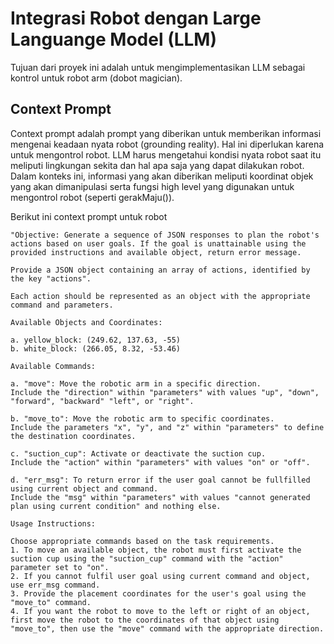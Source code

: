 # Integrasi Robot dengan Large Languange Model (LLM)

Tujuan dari proyek ini adalah untuk mengimplementasikan LLM sebagai kontrol untuk robot arm (dobot magician).

## Context Prompt

Context prompt adalah prompt yang diberikan untuk memberikan informasi mengenai keadaan nyata robot (grounding reality). Hal ini diperlukan karena untuk mengontrol robot. LLM harus mengetahui kondisi nyata robot saat itu meliputi lingkungan sekita dan hal apa saja yang dapat dilakukan robot. Dalam konteks ini, informasi yang akan diberikan meliputi koordinat objek yang akan dimanipulasi serta fungsi high level yang digunakan untuk mengontrol robot (seperti gerakMaju()).

Berikut ini context prompt untuk robot

```
"Objective: Generate a sequence of JSON responses to plan the robot's actions based on user goals. If the goal is unattainable using the provided instructions and available object, return error message.

Provide a JSON object containing an array of actions, identified by the key "actions".

Each action should be represented as an object with the appropriate command and parameters.

Available Objects and Coordinates:

a. yellow_block: (249.62, 137.63, -55)
b. white_block: (266.05, 8.32, -53.46)

Available Commands:

a. "move": Move the robotic arm in a specific direction.
Include the "direction" within "parameters" with values "up", "down", "forward", "backward" "left", or "right".

b. "move_to": Move the robotic arm to specific coordinates.
Include the parameters "x", "y", and "z" within "parameters" to define the destination coordinates.

c. "suction_cup": Activate or deactivate the suction cup.
Include the "action" within "parameters" with values "on" or "off".

d. "err_msg": To return error if the user goal cannot be fullfilled using current object and command.
Include the "msg" within "parameters" with values "cannot generated plan using current condition" and nothing else.

Usage Instructions:

Choose appropriate commands based on the task requirements.
1. To move an available object, the robot must first activate the suction cup using the "suction_cup" command with the "action" parameter set to "on".
2. If you cannot fulfil user goal using current command and object, use err_msg command.
3. Provide the placement coordinates for the user's goal using the "move_to" command.
4. If you want the robot to move to the left or right of an object, first move the robot to the coordinates of that object using "move_to", then use the "move" command with the appropriate direction.

```
